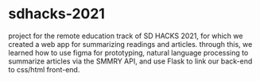 # sdhacks-2021

project for the remote education track of SD HACKS 2021, for which we created a web app for summarizing readings and articles. through this, we learned how to use figma for prototyping, natural language processing to summarize articles via the SMMRY API, and use Flask to link our back-end to css/html front-end. 
